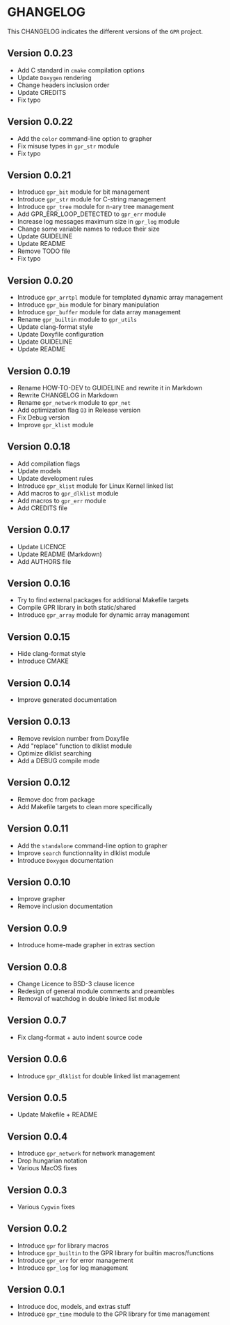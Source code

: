 # GHANGELOG

This CHANGELOG indicates the different versions of the `GPR` project.

## Version 0.0.23

- Add C standard in `cmake` compilation options
- Update `Doxygen` rendering
- Change headers inclusion order
- Update CREDITS
- Fix typo

## Version 0.0.22

- Add the `color` command-line option to grapher
- Fix misuse types in `gpr_str` module
- Fix typo

## Version 0.0.21

- Introduce `gpr_bit` module for bit management
- Introduce `gpr_str` module for C-string management
- Introduce `gpr_tree` module for n-ary tree management
- Add GPR_ERR_LOOP_DETECTED to `gpr_err` module
- Increase log messages maximum size in `gpr_log` module
- Change some variable names to reduce their size
- Update GUIDELINE
- Update README
- Remove TODO file
- Fix typo

## Version 0.0.20

- Introduce `gpr_arrtpl` module for templated dynamic array management
- Introduce `gpr_bin` module for binary manipulation
- Introduce `gpr_buffer` module for data array management
- Rename `gpr_builtin` module to `gpr_utils`
- Update clang-format style
- Update Doxyfile configuration
- Update GUIDELINE
- Update README

## Version 0.0.19

- Rename HOW-TO-DEV to GUIDELINE and rewrite it in Markdown
- Rewrite CHANGELOG in Markdown
- Rename `gpr_network` module to `gpr_net`
- Add optimization flag `O3` in Release version
- Fix Debug version
- Improve `gpr_klist` module

## Version 0.0.18

- Add compilation flags
- Update models
- Update development rules
- Introduce `gpr_klist` module for Linux Kernel linked list
- Add macros to `gpr_dlklist` module
- Add macros to `gpr_err` module
- Add CREDITS file

## Version 0.0.17

- Update LICENCE
- Update README (Markdown)
- Add AUTHORS file

## Version 0.0.16

- Try to find external packages for additional Makefile targets
- Compile GPR library in both static/shared
- Introduce `gpr_array` module for dynamic array management

## Version 0.0.15

- Hide clang-format style
- Introduce CMAKE

## Version 0.0.14

- Improve generated documentation

## Version 0.0.13

- Remove revision number from Doxyfile
- Add "replace" function to dlklist module
- Optimize dlklist searching
- Add a DEBUG compile mode

## Version 0.0.12

- Remove doc from package
- Add Makefile targets to clean more specifically

## Version 0.0.11

- Add the `standalone` command-line option to grapher
- Improve `search` functionnality in dlklist module
- Introduce `Doxygen` documentation

## Version 0.0.10

- Improve grapher
- Remove inclusion documentation

## Version 0.0.9

- Introduce home-made grapher in extras section

## Version 0.0.8

- Change Licence to BSD-3 clause licence
- Redesign of general module comments and preambles
- Removal of watchdog in double linked list module

## Version 0.0.7

- Fix clang-format + auto indent source code

## Version 0.0.6

- Introduce `gpr_dlklist` for double linked list management

## Version 0.0.5

- Update Makefile + README

## Version 0.0.4

- Introduce `gpr_network` for network management
- Drop hungarian notation
- Various MacOS fixes

## Version 0.0.3

- Various `Cygwin` fixes

## Version 0.0.2

- Introduce `gpr` for library macros
- Introduce `gpr_builtin` to the GPR library for builtin macros/functions
- Introduce `gpr_err` for error management
- Introduce `gpr_log` for log management

## Version 0.0.1

- Introduce doc, models, and extras stuff
- Introduce `gpr_time` module to the GPR library for time management
